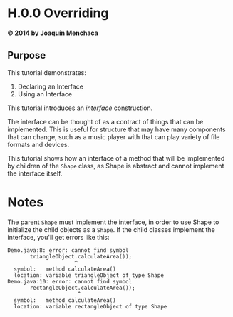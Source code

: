 # H.0.0 Overriding
**© 2014 by Joaquín Menchaca**

## Purpose

This tutorial demonstrates:

1. Declaring an Interface
2. Using an Interface

This tutorial introduces an *interface* construction.  

The interface can be thought of as a contract of things that can be implemented.  This is useful for structure that may have many components that can change, such as a music player with that can play variety of file formats and devices.

This tutorial shows how an interface of a method that will be implemented by children of the `Shape` class, as Shape is abstract and cannot implement the interface itself.

# Notes

The parent `Shape` must implement the interface, in order to use Shape to initialize the child objects as a `Shape`.  If the child classes implement the interface, you'll get errors like this:

```
Demo.java:8: error: cannot find symbol
       triangleObject.calculateArea());
                     ^
  symbol:   method calculateArea()
  location: variable triangleObject of type Shape
Demo.java:10: error: cannot find symbol
       rectangleObject.calculateArea());
                      ^
  symbol:   method calculateArea()
  location: variable rectangleObject of type Shape
```
